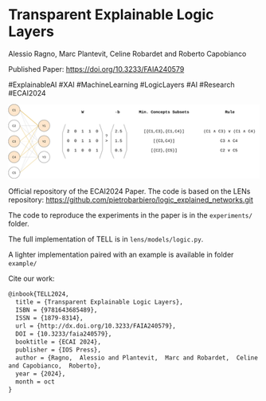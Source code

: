 # Transparent Explainable Logic Layers
Alessio Ragno, Marc Plantevit, Celine Robardet and Roberto Capobianco

Published Paper: https://doi.org/10.3233/FAIA240579

#ExplainableAI #XAI #MachineLearning #LogicLayers #AI #Research #ECAI2024

![](tell.png)


Official repository of the ECAI2024 Paper. The code is based on the LENs repository:
https://github.com/pietrobarbiero/logic_explained_networks.git

The code to reproduce the experiments in the paper is in the `experiments/` folder.

The full implementation of TELL is in `lens/models/logic.py`.

A lighter implementation paired with an example is available in folder `example/`

Cite our work:
```
@inbook{TELL2024,
  title = {Transparent Explainable Logic Layers},
  ISBN = {9781643685489},
  ISSN = {1879-8314},
  url = {http://dx.doi.org/10.3233/FAIA240579},
  DOI = {10.3233/faia240579},
  booktitle = {ECAI 2024},
  publisher = {IOS Press},
  author = {Ragno,  Alessio and Plantevit,  Marc and Robardet,  Celine and Capobianco,  Roberto},
  year = {2024},
  month = oct 
}
```
